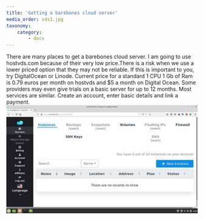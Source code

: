 ```yaml
---
title: 'Getting a barebones cloud server'
media_order: vds1.jpg
taxonomy:
    category:
        - docs
---
```


There are many places to get a barebones cloud server. I am going to use hostvds.com because of their very low price.There is a risk when we use a lower priced option that they may not be reliable. If this is important to you, try DigitalOcean or Linode. Current price for a standard 1 CPU 1 Gb of Ram is 0.79 euros per month on hostvds and $5 a month on Digital Ocean. Some providers  may even  give  trials on a basic server for  up to 12 months. Most services are similar. Create an account, enter basic details and link a payment. 
![](vds1.jpg)
